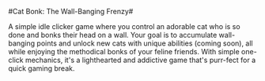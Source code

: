 #Cat Bonk: The Wall-Banging Frenzy#

A simple idle clicker game where you control an adorable cat who is so done and bonks their head on a wall. Your goal is to accumulate wall-banging points and unlock new cats with unique abilities (coming soon), all while enjoying the methodical bonks of your feline friends. With simple one-click mechanics, it's a lighthearted and addictive game that's purr-fect for a quick gaming break.
